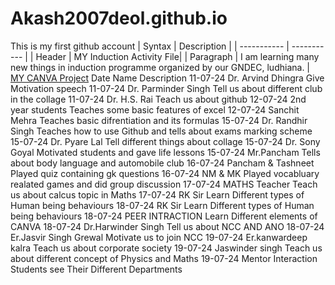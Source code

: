 # Akash2007deol.github.io
This is my first github account
	| Syntax | Description |
| ----------- | ----------- |
| Header | MY Induction Activity File|
| Paragraph | I am learning many new things in induction programme organized by our GNDEC, ludhiana. |
[MY CANVA Project](https://www.canva.com/design/DAGLRCExl_E/QhDLvtHegnUmkKVT7h-JBA/edit)
Date	Name	Description
11-07-24	Dr. Arvind Dhingra	Give Motivation speech
11-07-24	Dr. Parminder Singh	Tell us about different club in the collage
11-07-24	Dr. H.S. Rai	Teach us about github
12-07-24	2nd year students	Teaches some basic features of excel
12-07-24	Sanchit Mehra	Teaches basic difrentiation and its formulas
15-07-24	Dr. Randhir Singh	Teaches how to use Github and tells about exams marking scheme
15-07-24	Dr. Pyare Lal	Tell different things about collage
15-07-24	Dr. Sony Goyal	Motivated students and gave life lessons
15-07-24	Mr.Pancham	Tells about body language and automobile club
16-07-24	Pancham & Tashneet	Played quiz containing gk questions
16-07-24	NM & MK	Played vocabluary realated games and did group discussion 
17-07-24	MATHS Teacher	Teach us about calcus topic in Maths
17-07-24	RK Sir	Learn Different types of Human being behaviours
18-07-24	RK Sir	Learn Different types of Human being behaviours
18-07-24	PEER INTRACTION	Learn Different elements of CANVA
18-07-24	Dr.Harwinder Singh	Tell us about NCC AND ANO
18-07-24	Er.Jasvir Singh Grewal	Motivate us to join NCC
19-07-24	Er.kanwardeep kalra	Teach us about corporate society
19-07-24	Jaswinder singh	Teach us about different concept of Physics and Maths
19-07-24	Mentor Interaction	Students see Their Different Departments

